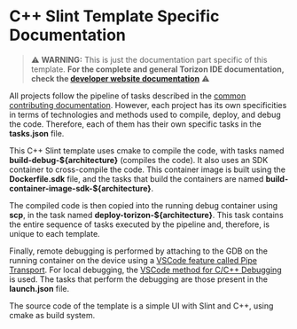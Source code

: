 # C++ Slint Template Specific Documentation


> ⚠️ **WARNING:**  This is just the documentation part specific of this template. **For the complete and general Torizon IDE documentation, check the [developer website documentation](https://developer.toradex.com/torizon/application-development/ide-extension/)** ⚠️

All projects follow the pipeline of tasks described in the [common contributing documentation](https://github.com/toradex/vscode-torizon-templates/blob/bookworm/CONTRIBUTING.md#contributing-templates). However, each project has its own specificities in terms of technologies and methods used to compile, deploy, and debug the code. Therefore, each of them has their own specific tasks in the **tasks.json** file.

This C++ Slint template uses cmake to compile the code, with tasks named **build-debug-\${architecture}** (compiles the code). It also uses an SDK container to cross-compile the code. This container image is built using the **Dockerfile.sdk** file, and the tasks that build the containers are named **build-container-image-sdk-\${architecture}**.

The compiled code is then copied into the running debug container using **scp**, in the task named **deploy-torizon-\${architecture}**. This task contains the entire sequence of tasks executed by the pipeline and, therefore, is unique to each template.

Finally, remote debugging is performed by attaching to the GDB on the running container on the device using a [VSCode feature called Pipe Transport](https://code.visualstudio.com/docs/cpp/pipe-transport). For local debugging, the [VSCode method for C/C++ Debugging](https://code.visualstudio.com/docs/cpp/launch-json-reference) is used. The tasks that perform the debugging are those present in the **launch.json** file.

The source code of the template is a simple UI with Slint and C++, using cmake as build system.
